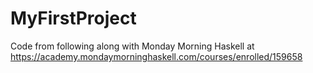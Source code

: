 # MyFirstProject
Code from following along with Monday Morning Haskell at https://academy.mondaymorninghaskell.com/courses/enrolled/159658
